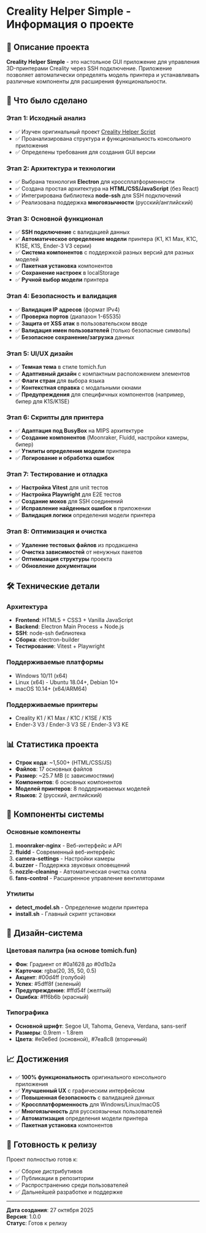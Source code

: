 # Creality Helper Simple - Информация о проекте

## 🎯 Описание проекта

**Creality Helper Simple** - это настольное GUI приложение для управления 3D-принтерами Creality через SSH подключение. Приложение позволяет автоматически определять модель принтера и устанавливать различные компоненты для расширения функциональности.

## 🚀 Что было сделано

### **Этап 1: Исходный анализ**
- ✅ Изучен оригинальный проект [Creality Helper Script](https://github.com/Guilouz/Creality-Helper-Script.git)
- ✅ Проанализирована структура и функциональность консольного приложения
- ✅ Определены требования для создания GUI версии

### **Этап 2: Архитектура и технологии**
- ✅ Выбрана технология **Electron** для кроссплатформенности
- ✅ Создана простая архитектура на **HTML/CSS/JavaScript** (без React)
- ✅ Интегрирована библиотека **node-ssh** для SSH подключений
- ✅ Реализована поддержка **многоязычности** (русский/английский)

### **Этап 3: Основной функционал**
- ✅ **SSH подключение** с валидацией данных
- ✅ **Автоматическое определение модели** принтера (K1, K1 Max, K1C, K1SE, K1S, Ender-3 V3 серии)
- ✅ **Система компонентов** с поддержкой разных версий для разных моделей
- ✅ **Пакетная установка** компонентов
- ✅ **Сохранение настроек** в localStorage
- ✅ **Ручной выбор модели** принтера

### **Этап 4: Безопасность и валидация**
- ✅ **Валидация IP адресов** (формат IPv4)
- ✅ **Проверка портов** (диапазон 1-65535)
- ✅ **Защита от XSS атак** в пользовательском вводе
- ✅ **Валидация имен пользователей** (только безопасные символы)
- ✅ **Безопасное сохранение/загрузка** данных

### **Этап 5: UI/UX дизайн**
- ✅ **Темная тема** в стиле tomich.fun
- ✅ **Адаптивный дизайн** с компактным расположением элементов
- ✅ **Флаги стран** для выбора языка
- ✅ **Контекстная справка** с модальными окнами
- ✅ **Предупреждения** для специфичных компонентов (например, бипер для K1S/K1SE)

### **Этап 6: Скрипты для принтера**
- ✅ **Адаптация под BusyBox** на MIPS архитектуре
- ✅ **Создание компонентов** (Moonraker, Fluidd, настройки камеры, бипер)
- ✅ **Утилиты определения модели** принтера
- ✅ **Логирование и обработка ошибок**

### **Этап 7: Тестирование и отладка**
- ✅ **Настройка Vitest** для unit тестов
- ✅ **Настройка Playwright** для E2E тестов
- ✅ **Создание моков** для SSH соединений
- ✅ **Исправление найденных ошибок** в приложении
- ✅ **Валидация логики** определения модели принтера

### **Этап 8: Оптимизация и очистка**
- ✅ **Удаление тестовых файлов** из продакшена
- ✅ **Очистка зависимостей** от ненужных пакетов
- ✅ **Оптимизация структуры** проекта
- ✅ **Обновление документации**

## 🛠️ Технические детали

### **Архитектура**
- **Frontend**: HTML5 + CSS3 + Vanilla JavaScript
- **Backend**: Electron Main Process + Node.js
- **SSH**: node-ssh библиотека
- **Сборка**: electron-builder
- **Тестирование**: Vitest + Playwright

### **Поддерживаемые платформы**
- Windows 10/11 (x64)
- Linux (x64) - Ubuntu 18.04+, Debian 10+
- macOS 10.14+ (x64/ARM64)

### **Поддерживаемые принтеры**
- Creality K1 / K1 Max / K1C / K1SE / K1S
- Ender-3 V3 / Ender-3 V3 SE / Ender-3 V3 KE

## 📊 Статистика проекта

- **Строк кода**: ~1,500+ (HTML/CSS/JS)
- **Файлов**: 17 основных файлов
- **Размер**: ~25.7 MB (с зависимостями)
- **Компонентов**: 6 основных компонентов
- **Моделей принтеров**: 8 поддерживаемых моделей
- **Языков**: 2 (русский, английский)

## 🔧 Компоненты системы

### **Основные компоненты**
1. **moonraker-nginx** - Веб-интерфейс и API
2. **fluidd** - Современный веб-интерфейс
3. **camera-settings** - Настройки камеры
4. **buzzer** - Поддержка звуковых оповещений
5. **nozzle-cleaning** - Автоматическая очистка сопла
6. **fans-control** - Расширенное управление вентиляторами

### **Утилиты**
- **detect_model.sh** - Определение модели принтера
- **install.sh** - Главный скрипт установки

## 🎨 Дизайн-система

### **Цветовая палитра** (на основе tomich.fun)
- **Фон**: Градиент от #0a1628 до #0d1b2a
- **Карточки**: rgba(20, 35, 50, 0.5)
- **Акцент**: #00d4ff (голубой)
- **Успех**: #5dff8f (зеленый)
- **Предупреждение**: #ffd54f (желтый)
- **Ошибка**: #ff6b6b (красный)

### **Типографика**
- **Основной шрифт**: Segoe UI, Tahoma, Geneva, Verdana, sans-serif
- **Размеры**: 0.9rem - 1.8rem
- **Цвета**: #e0e6ed (основной), #7ea8c8 (вторичный)

## 📈 Достижения

- ✅ **100% функциональность** оригинального консольного приложения
- ✅ **Улучшенный UX** с графическим интерфейсом
- ✅ **Повышенная безопасность** с валидацией данных
- ✅ **Кроссплатформенность** для Windows/Linux/macOS
- ✅ **Многоязычность** для русскоязычных пользователей
- ✅ **Автоматизация** определения модели принтера
- ✅ **Пакетная установка** компонентов

## 🚀 Готовность к релизу

Проект полностью готов к:
- ✅ Сборке дистрибутивов
- ✅ Публикации в репозитории
- ✅ Распространению среди пользователей
- ✅ Дальнейшей разработке и поддержке

---

**Дата создания**: 27 октября 2025  
**Версия**: 1.0.0  
**Статус**: Готов к релизу
